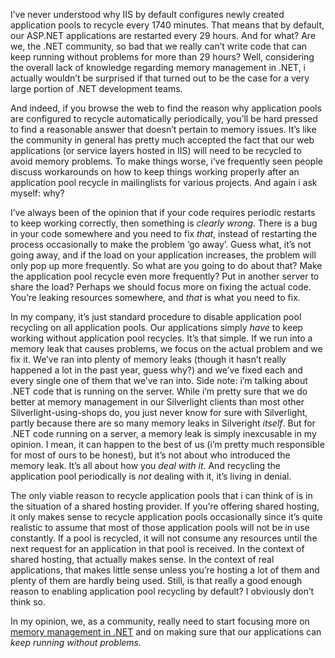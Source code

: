 I’ve never understood why IIS by default configures newly created application pools to recycle every 1740 minutes. That means that by default, our ASP.NET applications are restarted every 29 hours. And for what? Are we, the .NET community, so bad that we really can’t write code that can keep running without problems for more than 29 hours? Well, considering the overall lack of knowledge regarding memory management in .NET, i actually wouldn’t be surprised if that turned out to be the case for a very large portion of .NET development teams.

And indeed, if you browse the web to find the reason why application pools are configured to recycle automatically periodically, you’ll be hard pressed to find a reasonable answer that doesn’t pertain to memory issues. It’s like the community in general has pretty much accepted the fact that our web applications (or service layers hosted in IIS) will need to be recycled to avoid memory problems. To make things worse, i’ve frequently seen people discuss workarounds on how to keep things working properly after an application pool recycle in mailinglists for various projects. And again i ask myself: why?

I’ve always been of the opinion that if your code requires periodic restarts to keep working correctly, then something is *clearly wrong*. There is a bug in your code somewhere and you need to fix *that*, instead of restarting the process occasionally to make the problem ‘go away’. Guess what, it’s not going away, and if the load on your application increases, the problem will only pop up more frequently. So what are you going to do about that? Make the application pool recycle even more frequently? Put in another server to share the load? Perhaps we should focus more on fixing the actual code. You’re leaking resources somewhere, and *that* is what you need to fix.

In my company, it’s just standard procedure to disable application pool recycling on all application pools. Our applications simply *have* to keep working without application pool recycles. It’s that simple. If we run into a memory leak that causes problems, we focus on the actual problem and we fix it. We’ve ran into plenty of memory leaks (though it hasn’t really happened a lot in the past year, guess why?) and we’ve fixed each and every single one of them that we’ve ran into. Side note: i’m talking about .NET code that is running on the server. While i’m pretty sure that we do better at memory management in our Silverlight clients than most other Silverlight-using-shops do, you just never know for sure with Silverlight, partly because there are so many memory leaks in Silveright *itself*. But for .NET code running on a server, a memory leak is simply inexcusable in my opinion. I mean, it can happen to the best of us (i’m pretty much responsible for most of ours to be honest), but it’s not about who introduced the memory leak. It’s all about how you *deal with it*. And recycling the application pool periodically is *not* dealing with it, it’s living in denial.

The only viable reason to recycle application pools that i can think of is in the situation of a shared hosting provider. If you’re offering shared hosting, it only makes sense to recycle application pools occasionally since it’s quite realistic to assume that most of those application pools will not be in use constantly. If a pool is recycled, it will not consume any resources until the next request for an application in that pool is received. In the context of shared hosting, that actually makes sense. In the context of real applications, that makes little sense unless you’re hosting a lot of them and plenty of them are hardly being used. Still, is that really a good enough reason to enabling application pool recycling by default? I obviously don’t think so.

In my opinion, we, as a community, really need to start focusing more on [memory management in .NET](http://davybrion.com/blog/2008/08/net-memory-management/) and on making sure that our applications can *keep running without problems.*
